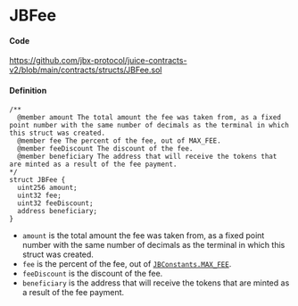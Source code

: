 # JBFee

#### Code

https://github.com/jbx-protocol/juice-contracts-v2/blob/main/contracts/structs/JBFee.sol

#### Definition

```
/**
  @member amount The total amount the fee was taken from, as a fixed point number with the same number of decimals as the terminal in which this struct was created.
  @member fee The percent of the fee, out of MAX_FEE.
  @member feeDiscount The discount of the fee.
  @member beneficiary The address that will receive the tokens that are minted as a result of the fee payment.
*/
struct JBFee {
  uint256 amount;
  uint32 fee;
  uint32 feeDiscount;
  address beneficiary;
}
```

- `amount` is the total amount the fee was taken from, as a fixed point number with the same number of decimals as the terminal in which this struct was created.
- `fee` is the percent of the fee, out of [`JBConstants.MAX_FEE`](/dev/api/libraries/jbconstants.md).
- `feeDiscount` is the discount of the fee.
- `beneficiary` is the address that will receive the tokens that are minted as a result of the fee payment.
